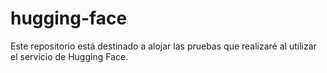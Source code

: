 # hugging-face
Este repositorio está destinado a alojar las pruebas que realizaré al utilizar el servicio de Hugging Face.
